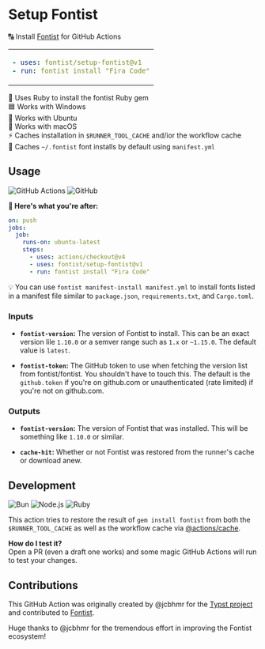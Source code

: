 # Setup Fontist

🔠 Install [Fontist](https://www.fontist.org/) for GitHub Actions

<table align=center><td>

```yml
- uses: fontist/setup-fontist@v1
- run: fontist install "Fira Code"
```

</table>

💎 Uses Ruby to install the fontist Ruby gem \
🟦 Works with Windows \
🐧 Works with Ubuntu \
🍎 Works with macOS \
⚡ Caches installation in `$RUNNER_TOOL_CACHE` and/ior the workflow cache \
📐 Caches `~/.fontist` font installs by default using `manifest.yml`

## Usage

![GitHub Actions](https://img.shields.io/static/v1?style=for-the-badge&message=GitHub+Actions&color=2088FF&logo=GitHub+Actions&logoColor=FFFFFF&label=)
![GitHub](https://img.shields.io/static/v1?style=for-the-badge&message=GitHub&color=181717&logo=GitHub&logoColor=FFFFFF&label=)

**🚀 Here's what you're after:**

```yml
on: push
jobs:
  job:
    runs-on: ubuntu-latest
    steps:
      - uses: actions/checkout@v4
      - uses: fontist/setup-fontist@v1
      - run: fontist install "Fira Code"
```

💡 You can use `fontist manifest-install manifest.yml` to install fonts listed in a manifest file similar to `package.json`, `requirements.txt`, and `Cargo.toml`.

### Inputs

- **`fontist-version`:** The version of Fontist to install. This can be an exact version lile `1.10.0` or a semver range such as `1.x` or `~1.15.0`. The default value is `latest`.

- **`fontist-token`:** The GitHub token to use when fetching the version list from fontist/fontist. You shouldn't have to touch this. The default is the `github.token` if you're on github.com or unauthenticated (rate limited) if you're not on github.com.

### Outputs

- **`fontist-version`:** The version of Fontist that was installed. This will be something like `1.10.0` or similar.

- **`cache-hit`:** Whether or not Fontist was restored from the runner's cache or download anew.

## Development

![Bun](https://img.shields.io/static/v1?style=for-the-badge&message=Bun&color=000000&logo=Bun&logoColor=FFFFFF&label=)
![Node.js](https://img.shields.io/static/v1?style=for-the-badge&message=Node.js&color=339933&logo=Node.js&logoColor=FFFFFF&label=)
![Ruby](https://img.shields.io/static/v1?style=for-the-badge&message=Ruby&color=CC342D&logo=Ruby&logoColor=FFFFFF&label=)

This action tries to restore the result of `gem install fontist` from both the `$RUNNER_TOOL_CACHE` as well as the workflow cache via [@actions/cache](https://www.npmjs.com/package/@actions/cache).

**How do I test it?** \
Open a PR (even a draft one works) and some magic GitHub Actions will run to test your changes.

## Contributions

This GitHub Action was originally created by @jcbhmr for the
[Typst project](https://github.com/typst-community/typst.js)
and contributed to [Fontist](https://www.fontist.org).

Huge thanks to @jcbhmr for the tremendous effort in improving the Fontist
ecosystem!
